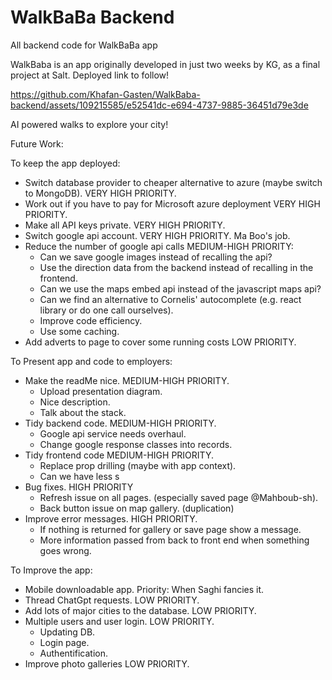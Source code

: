 # WalkBaBa Backend

All backend code for WalkBaBa app

WalkBaba is an app originally developed in just two weeks by KG, as a final project at Salt. Deployed link to follow!

https://github.com/Khafan-Gasten/WalkBaba-backend/assets/109215585/e52541dc-e694-4737-9885-36451d79e3de

AI powered walks to explore your city!

Future Work:

To keep the app deployed: 
- Switch database provider to cheaper alternative to azure (maybe switch to MongoDB). VERY HIGH PRIORITY.
- Work out if you have to pay for Microsoft azure deployment VERY HIGH PRIORITY. 
- Make all API keys private. VERY HIGH PRIORITY.
- Switch google api account. VERY HIGH PRIORITY. Ma Boo's job.
- Reduce the number of google api calls MEDIUM-HIGH PRIORITY:
  - Can we save google images instead of recalling the api?
  - Use the direction data from the backend instead of recalling in the frontend.
  - Can we use the maps embed api instead of the javascript maps api?
  - Can we find an alternative to Cornelis' autocomplete (e.g. react library or do one call ourselves).
  - Improve code efficiency.
  - Use some caching.
- Add adverts to page to cover some running costs LOW PRIORITY.

To Present app and code to employers:
- Make the readMe nice. MEDIUM-HIGH PRIORITY.
  - Upload presentation diagram.
  - Nice description.
  - Talk about the stack. 
- Tidy backend code. MEDIUM-HIGH PRIORITY.
  - Google api service needs overhaul.
  - Change google response classes into records. 
- Tidy frontend code MEDIUM-HIGH PRIORITY.
  - Replace prop drilling (maybe with app context).
  - Can we have less </div>s 
- Bug fixes. HIGH PRIORITY
  - Refresh issue on all pages. (especially saved page @Mahboub-sh).
  - Back button issue on map gallery. (duplication)
- Improve error messages. HIGH PRIORITY.
  - If nothing is returned for gallery or save page show a message.
  - More information passed from back to front end when something goes wrong.

To Improve the app:

- Mobile downloadable app. Priority: When Saghi fancies it.
- Thread ChatGpt requests. LOW PRIORITY.
- Add lots of major cities to the database. LOW PRIORITY.
- Multiple users and user login. LOW PRIORITY.
  - Updating DB.
  - Login page.
  - Authentification.
- Improve photo galleries LOW PRIORITY.
 

